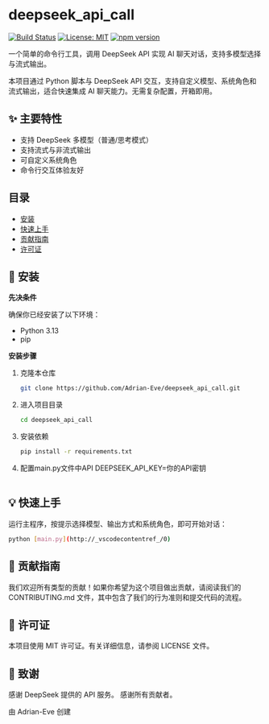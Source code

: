 # deepseek_api_call

<!-- 徽章 -->
[![Build Status](https://img.shields.io/travis/user/repo.svg)](https://travis-ci.org/user/repo)
[![License: MIT](https://img.shields.io/badge/License-MIT-yellow.svg)](https://opensource.org/licenses/MIT)
[![npm version](https://badge.fury.io/js/your-package.svg)](https://badge.fury.io/js/your-package)

<!-- 项目简介 -->
一个简单的命令行工具，调用 DeepSeek API 实现 AI 聊天对话，支持多模型选择与流式输出。


<!-- 详细描述 -->
本项目通过 Python 脚本与 DeepSeek API 交互，支持自定义模型、系统角色和流式输出，适合快速集成 AI 聊天能力。无需复杂配置，开箱即用。

## ✨ 主要特性

*   支持 DeepSeek 多模型（普通/思考模式）
*   支持流式与非流式输出
*   可自定义系统角色
*   命令行交互体验友好

## 目录

- [安装](#-安装)
- [快速上手](#-快速上手)
- [贡献指南](#-贡献指南)
- [许可证](#-许可证)

## 🚀 安装

**先决条件**

确保你已经安装了以下环境：
*   Python 3.13 
*   pip

**安装步骤**

1.  克隆本仓库
    ```bash
    git clone https://github.com/Adrian-Eve/deepseek_api_call.git
    ```
2.  进入项目目录
    ```bash
    cd deepseek_api_call
    ```
3.  安装依赖
    ```bash
    pip install -r requirements.txt
    ```

4.  配置main.py文件中API
    DEEPSEEK_API_KEY=你的API密钥
    ```

## 💡 快速上手

运行主程序，按提示选择模型、输出方式和系统角色，即可开始对话：

```bash
python [main.py](http://_vscodecontentref_/0)
````

## 🤝 贡献指南
我们欢迎所有类型的贡献！如果你希望为这个项目做出贡献，请阅读我们的 CONTRIBUTING.md 文件，其中包含了我们的行为准则和提交代码的流程。


## 📄 许可证
本项目使用 MIT 许可证。有关详细信息，请参阅 LICENSE 文件。

## 🙏 致谢
感谢 DeepSeek 提供的 API 服务。
感谢所有贡献者。

由 Adrian-Eve 创建
